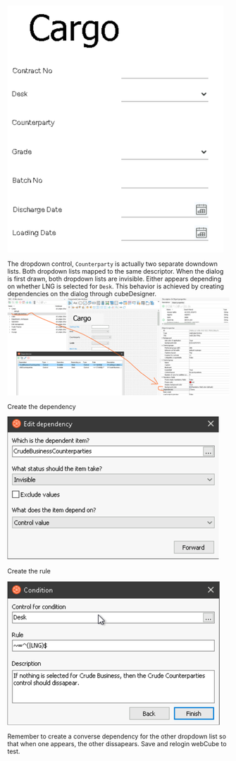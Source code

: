 ![EFiling dialog](images/1.EFilingdialog.png)

The dropdown control, `Counterparty` is actually two separate downdown lists. Both dropdown lists mapped to the same descriptor. When the dialog is first drawn, both dropdown lists are invisible. Either appears depending on whether LNG is selected for `Desk`.
This behavior is achieved by creating dependencies on the dialog through cubeDesigner. 
![EFiling dialog](images/2.DependenciesInDialog.png)

Create the dependency

![EFiling dialog](images/3.CreateDependencies.png)

Create the rule

![EFiling dialog](images/4.CreateRule.png)

Remember to create a converse dependency for the other dropdown list so that when one appears, the other dissapears. Save and relogin webCube to test.
